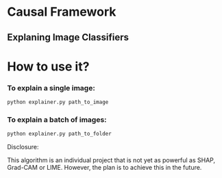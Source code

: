 # Causal Framework 


## Explaning Image Classifiers

# How to use it?
### To explain a single image:
```sh
python explainer.py path_to_image
```
### To explain a batch of images:
```sh
python explainer.py path_to_folder
```


Disclosure:

This algorithm is an individual project that is not yet as powerful as SHAP, Grad-CAM or LIME. However, the plan is to achieve this in the future.
